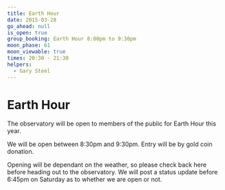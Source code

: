 ```yaml
---
title: Earth Hour
date: 2015-03-28
go_ahead: null
is_open: true
group_booking: Earth Hour 8:00pm to 9:30pm
moon_phase: 61
moon_viewable: true
times: 20:30 - 21:30
helpers:
  - Gary Steel
---
```

Earth Hour
==========

The observatory will be open to members of the public for Earth Hour this year.

We will be open between 8:30pm and 9:30pm. Entry will be by gold coin donation.

Opening will be dependant on the weather, so please check back here before
heading out to the observatory. We will post a status update before 6:45pm on
Saturday as to whether we are open or not.
